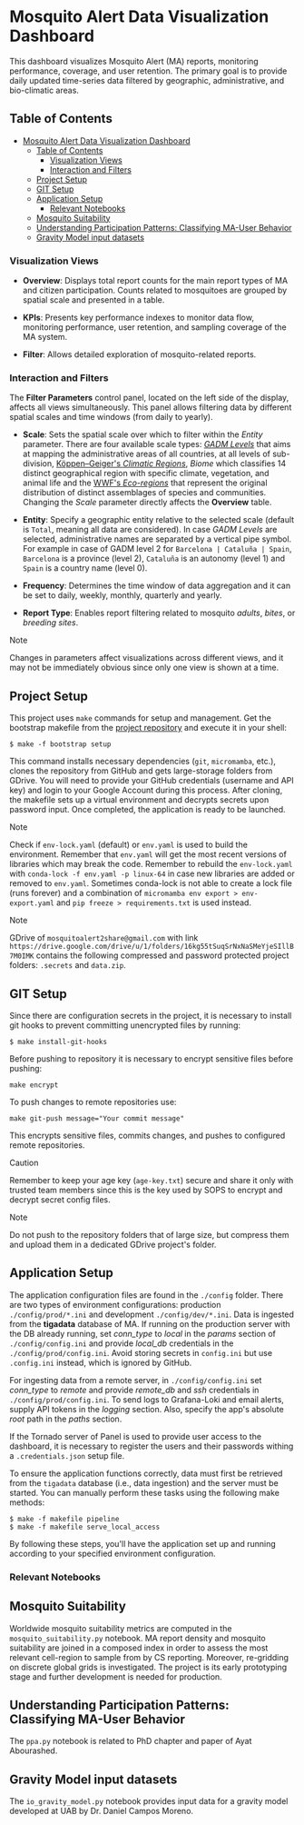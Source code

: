 # Mosquito Alert Data Visualization Dashboard

This dashboard visualizes Mosquito Alert (MA) reports, monitoring performance, coverage, and user retention. The primary goal is to provide daily updated time-series data filtered by geographic, administrative, and bio-climatic areas.

## Table of Contents

- [Mosquito Alert Data Visualization Dashboard](#mosquito-alert-data-visualization-dashboard)
  - [Table of Contents](#table-of-contents)
    - [Visualization Views](#visualization-views)
    - [Interaction and Filters](#interaction-and-filters)
  - [Project Setup](#project-setup)
  - [GIT Setup](#git-setup)
  - [Application Setup](#application-setup)
    - [Relevant Notebooks](#relevant-notebooks)
  - [Mosquito Suitability](#mosquito-suitability)
  - [Understanding Participation Patterns: Classifying MA-User Behavior](#understanding-participation-patterns-classifying-ma-user-behavior)
  - [Gravity Model input datasets](#gravity-model-input-datasets)

### Visualization Views

* **Overview**: Displays total report counts for the main report types of MA and citizen participation. Counts related to mosquitoes are grouped by spatial scale and presented in a table.
  
* **KPIs**: Presents key performance indexes to monitor data flow, monitoring performance, user retention, and sampling coverage of the MA system.
  
* **Filter**: Allows detailed exploration of mosquito-related reports.

### Interaction and Filters

The **Filter Parameters** control panel, located on the left side of the display, affects all views simultaneously. This panel allows filtering data by different spatial scales and time windows (from daily to yearly). 

* **Scale**: Sets the spatial scale over which to filter within the *Entity* parameter. There are four available scale types: [*GADM Levels*](https://gadm.org) that aims at mapping the administrative areas of all countries, at all levels of sub-division, [Köppen–Geiger's *Climatic Regions*](https://www.nature.com/articles/sdata2018214), *Biome* which classifies 14 distinct geographical region with specific climate, vegetation, and animal life and the [WWF's *Eco-regions*](https://www.worldwildlife.org/publications/terrestrial-ecoregions-of-the-world) that represent the original distribution of distinct assemblages of species and communities. Changing the *Scale* parameter directly affects the **Overview** table.
  
* **Entity**: Specify a geographic entity relative to the selected scale (default is `Total`, meaning all data are considered). In case *GADM Levels* are selected, administrative names are separated by a vertical pipe symbol. For example in case of GADM level 2 for `Barcelona | Cataluña | Spain`, `Barcelona` is a province (level 2), `Cataluña` is an autonomy (level 1) and `Spain` is a country name (level 0).
  
* **Frequency**: Determines the time window of data aggregation and it can be set to daily, weekly, monthly, quarterly and yearly.
  
* **Report Type**: Enables report filtering related to mosquito *adults*, *bites*, or *breeding sites*.

> [!NOTE]  
> Changes in parameters affect visualizations across different views, and it may not be immediately obvious since only one view is shown at a time.

## Project Setup

This project uses `make` commands for setup and management. Get the bootstrap makefile from the [project repository](https://github.com/Mosquito-Alert/expert_effort.git) and execute it in your shell:

```shell
$ make -f bootstrap setup
```

This command installs necessary dependencies (`git`, `micromamba`, etc.), clones the repository from GitHub and gets large-storage folders from GDrive. You will need to provide your GitHub credentials (username and API key) and login to your Google Account during this process. After cloning, the makefile sets up a virtual environment and decrypts secrets upon password input. Once completed, the application is ready to be launched.

> [!NOTE] 
> Check if `env-lock.yaml` (default) or `env.yaml` is used to build the environment. Remember that `env.yaml` will get the most recent versions of libraries which may break the code. Remember to rebuild  the `env-lock.yaml` with `conda-lock -f env.yaml -p linux-64` in case new libraries are added or removed to `env.yaml`. Sometimes conda-lock is not able to create a lock file (runs forever) and a combination of `micromamba env export > env-export.yaml` and `pip freeze > requirements.txt` is used instead. 

> [!NOTE]
> GDrive of `mosquitoalert2share@gmail.com` with link `https://drive.google.com/drive/u/1/folders/16kg55tSuqSrNxNaSMeYjeSIllB7M0IMK` contains the following compressed and password protected project folders: `.secrets` and `data.zip`.

## GIT Setup

Since there are configuration secrets in the project, it is necessary to install git hooks to prevent committing unencrypted files by running:

```shell
$ make install-git-hooks
```

Before pushing to repository it is necessary to encrypt sensitive files before pushing:

```shell
make encrypt
```

To push changes to remote repositories use:

```shell
make git-push message="Your commit message"
```

This encrypts sensitive files, commits changes, and pushes to configured remote repositories.

> [!CAUTION]
> Remember to keep your age key (`age-key.txt`) secure and share it only with trusted team members since this is the key used by SOPS to encrypt and decrypt secret config files.

> [!NOTE] 
> Do not push to the repository folders that of large size, but compress them and upload them in a dedicated GDrive project's folder.

## Application Setup

The application configuration files are found in the `./config` folder. There are two types of environment configurations: production `./config/prod/*.ini` and development `./config/dev/*.ini`. Data is ingested from the **tigadata** database of MA. If running on the production server with the DB already running, set *conn_type* to *local* in the *params* section of `./config/config.ini` and provide *local_db* credentials in the `./config/prod/config.ini`. Avoid storing secrets in `config.ini` but use `.config.ini` instead, which is ignored by GitHub.

For ingesting data from a remote server, in `./config/config.ini` set *conn_type* to *remote* and provide *remote_db* and *ssh* credentials in `./config/prod/config.ini`. To send logs to Grafana-Loki and email alerts, supply API tokens in the *logging* section. Also, specify the app's absolute *root* path in the *paths* section.

If the Tornado server of Panel is used to provide user access to the dashboard, it is necessary to register the users and their passwords withing a `.credentials.json` setup file.

To ensure the application functions correctly, data must first be retrieved from the `tigadata` database (i.e., data ingestion) and the server must be started. You can manually perform these tasks using the following make methods:

```shell
$ make -f makefile pipeline
$ make -f makefile serve_local_access
```

By following these steps, you'll have the application set up and running according to your specified environment configuration.


### Relevant Notebooks

## Mosquito Suitability

Worldwide mosquito suitability metrics are computed in the `mosquito_suitability.py` notebook. MA report density and mosquito suitability are joined in a composed index in order to assess the most relevant cell-region to sample from by CS reporting. Moreover, re-gridding on discrete global grids is investigated. The project is its early prototyping stage and further development is needed for production.

## Understanding Participation Patterns: Classifying MA-User Behavior

The `ppa.py` notebook is related to PhD chapter and paper of Ayat Abourashed. 

## Gravity Model input datasets

The `io_gravity_model.py` notebook provides input data for a gravity model developed at UAB by Dr. Daniel Campos Moreno.
